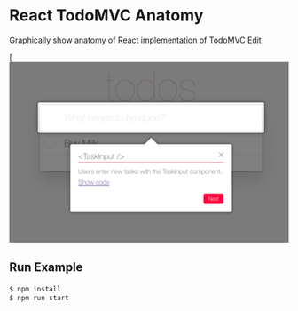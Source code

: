 # React TodoMVC Anatomy
Graphically show anatomy of React implementation of TodoMVC Edit

[![Example image](https://raw.githubusercontent.com/ttsui/react-todomvc-anatomy/master/screenshot.png)

## Run Example
    $ npm install
    $ npm run start
